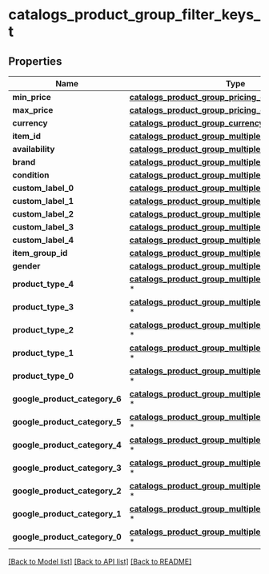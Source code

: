 # catalogs_product_group_filter_keys_t

## Properties
Name | Type | Description | Notes
------------ | ------------- | ------------- | -------------
**min_price** | [**catalogs_product_group_pricing_criteria_t**](catalogs_product_group_pricing_criteria.md) \* |  | 
**max_price** | [**catalogs_product_group_pricing_criteria_t**](catalogs_product_group_pricing_criteria.md) \* |  | 
**currency** | [**catalogs_product_group_currency_criteria_t**](catalogs_product_group_currency_criteria.md) \* |  | 
**item_id** | [**catalogs_product_group_multiple_string_criteria_t**](catalogs_product_group_multiple_string_criteria.md) \* |  | 
**availability** | [**catalogs_product_group_multiple_string_criteria_t**](catalogs_product_group_multiple_string_criteria.md) \* |  | 
**brand** | [**catalogs_product_group_multiple_string_criteria_t**](catalogs_product_group_multiple_string_criteria.md) \* |  | 
**condition** | [**catalogs_product_group_multiple_string_criteria_t**](catalogs_product_group_multiple_string_criteria.md) \* |  | 
**custom_label_0** | [**catalogs_product_group_multiple_string_criteria_t**](catalogs_product_group_multiple_string_criteria.md) \* |  | 
**custom_label_1** | [**catalogs_product_group_multiple_string_criteria_t**](catalogs_product_group_multiple_string_criteria.md) \* |  | 
**custom_label_2** | [**catalogs_product_group_multiple_string_criteria_t**](catalogs_product_group_multiple_string_criteria.md) \* |  | 
**custom_label_3** | [**catalogs_product_group_multiple_string_criteria_t**](catalogs_product_group_multiple_string_criteria.md) \* |  | 
**custom_label_4** | [**catalogs_product_group_multiple_string_criteria_t**](catalogs_product_group_multiple_string_criteria.md) \* |  | 
**item_group_id** | [**catalogs_product_group_multiple_string_criteria_t**](catalogs_product_group_multiple_string_criteria.md) \* |  | 
**gender** | [**catalogs_product_group_multiple_gender_criteria_t**](catalogs_product_group_multiple_gender_criteria.md) \* |  | 
**product_type_4** | [**catalogs_product_group_multiple_string_list_criteria_t**](catalogs_product_group_multiple_string_list_criteria.md) \* |  | 
**product_type_3** | [**catalogs_product_group_multiple_string_list_criteria_t**](catalogs_product_group_multiple_string_list_criteria.md) \* |  | 
**product_type_2** | [**catalogs_product_group_multiple_string_list_criteria_t**](catalogs_product_group_multiple_string_list_criteria.md) \* |  | 
**product_type_1** | [**catalogs_product_group_multiple_string_list_criteria_t**](catalogs_product_group_multiple_string_list_criteria.md) \* |  | 
**product_type_0** | [**catalogs_product_group_multiple_string_list_criteria_t**](catalogs_product_group_multiple_string_list_criteria.md) \* |  | 
**google_product_category_6** | [**catalogs_product_group_multiple_string_list_criteria_t**](catalogs_product_group_multiple_string_list_criteria.md) \* |  | 
**google_product_category_5** | [**catalogs_product_group_multiple_string_list_criteria_t**](catalogs_product_group_multiple_string_list_criteria.md) \* |  | 
**google_product_category_4** | [**catalogs_product_group_multiple_string_list_criteria_t**](catalogs_product_group_multiple_string_list_criteria.md) \* |  | 
**google_product_category_3** | [**catalogs_product_group_multiple_string_list_criteria_t**](catalogs_product_group_multiple_string_list_criteria.md) \* |  | 
**google_product_category_2** | [**catalogs_product_group_multiple_string_list_criteria_t**](catalogs_product_group_multiple_string_list_criteria.md) \* |  | 
**google_product_category_1** | [**catalogs_product_group_multiple_string_list_criteria_t**](catalogs_product_group_multiple_string_list_criteria.md) \* |  | 
**google_product_category_0** | [**catalogs_product_group_multiple_string_list_criteria_t**](catalogs_product_group_multiple_string_list_criteria.md) \* |  | 

[[Back to Model list]](../README.md#documentation-for-models) [[Back to API list]](../README.md#documentation-for-api-endpoints) [[Back to README]](../README.md)


